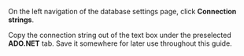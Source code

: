 On the left navigation of the database settings page, click **Connection strings**.

Copy the connection string out of the text box under the preselected **ADO.NET** tab. Save it somewhere for later use throughout this guide.